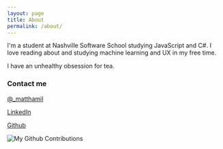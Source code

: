 ```yaml
---
layout: page
title: About
permalink: /about/
---
```


I'm a student at Nashville Software School studying JavaScript and C#. I love reading about and studying machine learning and UX in my free time.

I have an unhealthy obsession for tea.

### Contact me

[@_matthamil](https://www.twitter.com/_matthamil)

[LinkedIn](https://www.linkedin.com/in/matthamil)

[Github](https://www.github.com/matthamil)

![My Github Contributions](http://ghchart.rshah.org/4183C4/matthamil)
